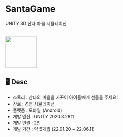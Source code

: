 # SantaGame
UNITY 3D 산타 마을 시뮬레이션

<br>

<img src="https://user-images.githubusercontent.com/90057774/188436193-75125ce8-c176-4a9b-ac96-60f20a80a8dd.png"  width="100" height="100">

## 🖥 Desc
* 스토리 : 산타의 마을을 가꾸어 아이들에게 선물을 주세요!
* 장르 : 경영 시뮬레이션
* 플랫폼 : 모바일 (Android)
* 개발 엔진 : UNITY 2020.3.28f1
* 개발 인원 : 2인
* 개발 기간 : 약 5개월 (22.01.20 ~ 22.06.11)
